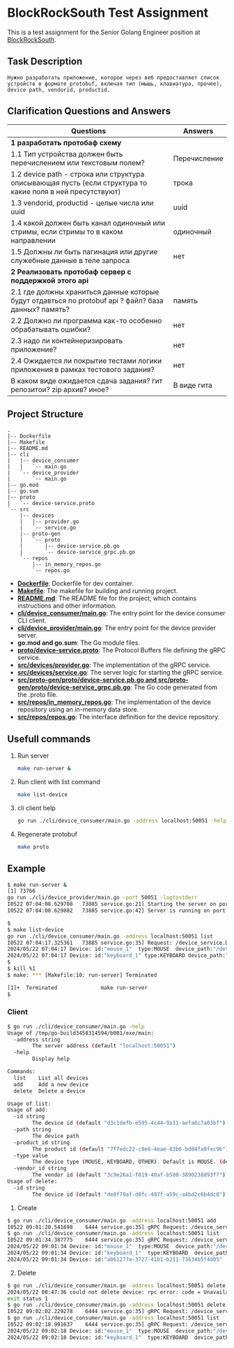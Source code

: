 # BlockRockSouth Test Assignment
This is a test assignment for the Senior Golang Engineer position at [BlockRockSouth](https://blackrocksouth.com/).

## Task Description

```еуче
Нужно разработать приложение, которое через веб предоставляет список устройств в формате protobuf, включая тип (мышь, клавиатура, прочее), device path, vendorid, productid.
```

## Clarification Questions and Answers
|Questions | Answers |
|----------|---------|
| __1 разработать протобаф схему__ |  |
|1.1 Тип устройства должен быть перечислением или текстовым полем? | Перечисление |
|1.2 device path - строка или структура описывающая пусть (если структура то какие поля в ней пресутствуют) | трока |
|1.3 vendorid, productid - целые числа или uuid | uuid |
|1.4 какой должен быть канал одиночный или стримы, если стримы то в каком направлении | одиночный |
|1.5 Должны ли быть пагинация или другие служебные данные в теле запроса | нет |
| __2 Реализовать протобаф сервер с поддержкой этого api__ | |
|2.1 где должны храниться данные которые будут отдавться по protobuf api ?  файл? база данных? память? | память |
|2.2 Должно ли программа как-то особенно обрабатывать ошибки? | нет |
|2.3 надо ли контейнеризировать приложение? | нет |
|2.4 Ожидается ли покрытие тестами логики приложения в рамках тестового задания? | нет |
| В каком виде ожидается сдача задания? гит репозитои? zip архив? иное?| В виде гита |

## Project Structure

```
.
|-- Dockerfile
|-- Makefile
|-- README.md
|-- cli
|   |-- device_consumer
|   |   `-- main.go
|   `-- device_provider
|       `-- main.go
|-- go.mod
|-- go.sum
|-- proto
|   `-- device-service.proto
`-- src
    |-- devices
    |   |-- provider.go
    |   `-- service.go
    |-- proto-gen
    |   `-- proto
    |       |-- device-service.pb.go
    |       `-- device-service_grpc.pb.go
    `-- repos
        |-- in_memory_repos.go
        `-- repos.go
```
- [__Dockerfile__](./Dockerfile): Dockerfile for dev container.
- [__Makefile__](./Makefile): The makefile for building and running project.
- [__README.md__](./README.md): The README file for the project, which contains instructions and other information.
- [__cli/device_consumer/main.go__](./cli/device_consumer/main.go): The entry point for the device consumer CLI client.
- [__cli/device_provider/main.go__](./cli/device_provider/main.go): The entry point for the device provider server.
- __go.mod and go.sum__: The Go module files.
- [__proto/device-service.proto__](./proto/device-service.proto): The Protocol Buffers file defining the gRPC service.
- [__src/devices/provider.go__](./src/devices/provider.go): The implementation of the gRPC service.
- [__src/devices/service.go__](./src/devices/service.go): The server logic for starting the gRPC service.
- [__src/proto-gen/proto/device-service.pb.go and src/proto-gen/proto/device-service_grpc.pb.go__](./src/proto-gen/proto/): The Go code generated from the .proto file.
- [__src/repos/in_memory_repos.go__](./src/repos/in_memory_repos.go): The implementation of the device repository using an in-memory data store.
- [__src/repos/repos.go__](./src/repos/repos.go): The interface definition for the device repository.

## Usefull commands
1. Run server
    ```bash
    make run-server &
    ```
2. Run client with list command
    ```bash
    make list-device
    ```
3. cli client help
    ```bash
    go run ./cli/device_consumer/main.go -address localhost:50051 -help
    ```
4. Regenerate protobuf
    ```bash
    make proto
    ```

## Example 
```bash
$ make run-server &
[1] 73766
go run ./cli/device_provider/main.go -port 50051 -logtostderr
I0522 07:04:08.629708   73885 service.go:21] Starting the server on port 50051...
I0522 07:04:08.629882   73885 service.go:42] Server is running on port 50051

$ 
$ make list-device
go run ./cli/device_consumer/main.go -address localhost:50051 list
I0522 07:04:17.325361   73885 service.go:35] Request: /device_service.DeviceProviderService/ListDevices, Time: 1.8µs, Response: devices:{id:"mouse_1"  type:MOUSE  device_path:"/dev/input/mouse0"  vendor_id:"uuid1"  product_id:"uuid2"}  devices:{id:"keyboard_1"  type:KEYBOARD  device_path:"/dev/input/keyboard1"  vendor_id:"uuid3"  product_id:"uuid4"}
2024/05/22 07:04:17 Device: id:"mouse_1"  type:MOUSE  device_path:"/dev/input/mouse0"  vendor_id:"uuid1"  product_id:"uuid2"
2024/05/22 07:04:17 Device: id:"keyboard_1" type:KEYBOARD device_path:"/dev/input/keyboard1" vendor_id:"uuid3" product_id:"uuid4"
$ 
$ kill %1
$ make: *** [Makefile:10: run-server] Terminated

[1]+  Terminated              make run-server
$
```

### Client
```bash
$ go run ./cli/device_consumer/main.go -help
Usage of /tmp/go-build3458314594/b001/exe/main:
  -address string
        The server address (default "localhost:50051")
  -help
        Display help

Commands:
  list    List all devices
  add     Add a new device
  delete  Delete a device

Usage of list:
Usage of add:
  -id string
        The device id (default "d3c1defb-e595-4c44-9a11-aefa6c7a03bf")
  -path string
        The device path
  -product_id string
        The product id (default "7f7edc22-c9e6-4eae-83b6-bd84fa9fec9b")
  -type value
        The device type (MOUSE, KEYBOARD, OTHER). Default is MOUSE. (default MOUSE)
  -vendor_id string
        The vendor id (default "3c9e26a1-f019-40af-b500-3890238d93f7")
Usage of delete:
  -id string
        The device id (default "de0f79af-d0fc-487f-a59c-a4bd2c6b4dc8")
```

1. Create
```bash
$ go run ./cli/device_consumer/main.go -address localhost:50051 add
I0522 09:01:20.541698    6444 service.go:35] gRPC Request: /device_service.DeviceProviderService/AddDevice, Time: 1.4µs, Response: success:true
$ go run ./cli/device_consumer/main.go -address localhost:50051 list
I0522 09:01:34.387775    6444 service.go:35] gRPC Request: /device_service.DeviceProviderService/ListDevices, Time: 2µs, Response: devices:{id:"mouse_1"  type:MOUSE  device_path:"/dev/input/mouse0"  vendor_id:"uuid1"  product_id:"uuid2"}  devices:{id:"keyboard_1"  type:KEYBOARD  device_path:"/dev/input/keyboard1"  vendor_id:"uuid3"  product_id:"uuid4"}  devices:{id:"a061277a-3727-41b1-b211-73634b5f4d05"  type:MOUSE  vendor_id:"c84a1e52-da9b-44cf-a22a-9c165cc616e5"  product_id:"bf2ac3e1-f572-45b5-b51d-6109e6e5dfc6"}
2024/05/22 09:01:34 Device: id:"mouse_1"  type:MOUSE  device_path:"/dev/input/mouse0"  vendor_id:"uuid1"  product_id:"uuid2"
2024/05/22 09:01:34 Device: id:"keyboard_1"  type:KEYBOARD  device_path:"/dev/input/keyboard1"  vendor_id:"uuid3"  product_id:"uuid4"
2024/05/22 09:01:34 Device: id:"a061277a-3727-41b1-b211-73634b5f4d05"  type:MOUSE  vendor_id:"c84a1e52-da9b-44cf-a22a-9c165cc616e5"  product_id:"bf2ac3e1-f572-45b5-b51d-6109e6e5dfc6"
```

2. Delete
```bash
$ go run ./cli/device_consumer/main.go -address localhost:50051 delete
2024/05/22 08:47:36 could not delete device: rpc error: code = Unavailable desc = connection error: desc = "transport: Error while dialing: dial tcp 127.0.0.1:50051: connect: connection refused"
exit status 1
$ go run ./cli/device_consumer/main.go -address localhost:50051 delete -id a061277a-3727-41b1-b211-73634b5f4d05
I0522 09:02:02.229278    6444 service.go:35] gRPC Request: /device_service.DeviceProviderService/DeleteDevice, Time: 3.9µs, Response: success:true
$ go run ./cli/device_consumer/main.go -address localhost:50051 list
I0522 09:02:18.991637    6444 service.go:35] gRPC Request: /device_service.DeviceProviderService/ListDevices, Time: 1.2µs, Response: devices:{id:"mouse_1"  type:MOUSE  device_path:"/dev/input/mouse0"  vendor_id:"uuid1"  product_id:"uuid2"}  devices:{id:"keyboard_1"  type:KEYBOARD  device_path:"/dev/input/keyboard1"  vendor_id:"uuid3"  product_id:"uuid4"}
2024/05/22 09:02:18 Device: id:"mouse_1"  type:MOUSE  device_path:"/dev/input/mouse0"  vendor_id:"uuid1"  product_id:"uuid2"
2024/05/22 09:02:18 Device: id:"keyboard_1"  type:KEYBOARD  device_path:"/dev/input/keyboard1"  vendor_id:"uuid3"  product_id:"uuid4"
```